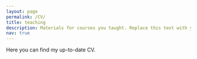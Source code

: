 ```yaml
---
layout: page
permalink: /CV/
title: teaching
description: Materials for courses you taught. Replace this text with your description.
nav: true
---
```


Here you can find my up-to-date CV.


